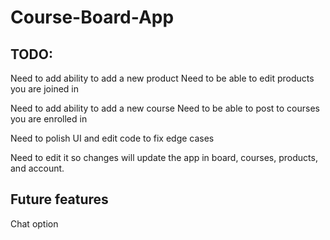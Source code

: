 # Course-Board-App

## TODO:

Need to add ability to add a new product
Need to be able to edit products you are joined in

Need to add ability to add a new course
Need to be able to post to courses you are enrolled in

Need to polish UI and edit code to fix edge cases

Need to edit it so changes will update the app in board, courses, products, and account.

## Future features
Chat option

